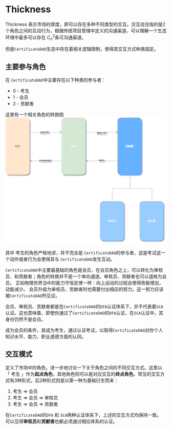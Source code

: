 # Thickness

Thickness 表示市场的厚度，即可以存在多种不同类型的交互。交互往往指的是2个角色之间的互动行为，根据传统项目管理中定义的沟通渠道，可以理解一个生态环境中最多可以存在 $C^{2}_n$条可沟通渠道。 

但是`CertificateDAO`生态中存在着相关逻辑限制，使得其交互方式种类固定。

## 主要参与角色
在 `CertificateDAO`中主要存在以下种类的参与者：
- 0 - 考生
- 1 - 会员
- 2 - 贡献者


这里有一个相关角色的转换图
![MarketDesign-players.png](/img/MarketDesign-players.png)

其中 考生的角色严格地讲，并不完全是 `CertificateDAO`的参与者，这是考试这一个动作或者行为会使得其与 `CertificateDAO`发生互动。

 `CertificateDAO`中主要最基础的角色是会员，在会员角色之上，可以转化为审核员、和贡献者；角色的转换并不是一个单向通道。审核员、贡献者也可以退格为会员。
正如物理世界当中的能力守恒定律一样：向上运动的过程会使得势能增加，动能减少。
会员升级为审核员、贡献者时也需要付出相应的努力。这一努力应该被`CertificateDAO`所见证。

会员、审核员、贡献者都是在`CertificateDAO`的`DFA`认证体系下，并不代表着`SCA`认证。这也意味着，即使你通过了`CertificateDAO`的`DFA`认证，在`SCA`认证中，其身份仍然不是会员。

成为会员的条件，其成为考生，通过认证考试，以取得`CertificateDAO`对你个人知识水平、能力、职业道德方面的认同。


## 交互模式
定义了市场中的角色，进一步地讨论一下关于角色之间的不同交互方式。这里以 「 考生 」作为**起点角色**，其他角色则可以是对应交互的**终点角色**。常见的交互方式有3种形式，后2种形式则是以第一种为基础衍生而来：
1.  考生 => 会员
2.  考生 => 会员 => 审核员
3.  考生 => 会员 => 贡献者

在`CertificateDAO`的`DFA` 和 `SCA`两种认证体系下，上述的交互方式均保持一致。
可以见得**审核员**和**贡献者**也都必须通过相应体系的认证。













